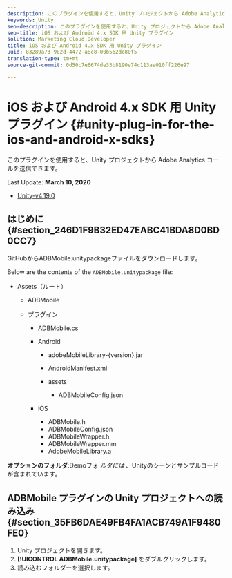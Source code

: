 ```yaml
---
description: このプラグインを使用すると、Unity プロジェクトから Adobe Analytics コールを送信できます。
keywords: Unity
seo-description: このプラグインを使用すると、Unity プロジェクトから Adobe Analytics コールを送信できます。
seo-title: iOS および Android 4.x SDK 用 Unity プラグイン
solution: Marketing Cloud,Developer
title: iOS および Android 4.x SDK 用 Unity プラグイン
uuid: 83289a73-982d-4472-a8c8-00b562dc80f5
translation-type: tm+mt
source-git-commit: 0d50c7e6674de33b8190e74c113ae010ff226e97

---
```



# iOS および Android 4.x SDK 用 Unity プラグイン {#unity-plug-in-for-the-ios-and-android-x-sdks}

このプラグインを使用すると、Unity プロジェクトから Adobe Analytics コールを送信できます。

Last Update: **March 10, 2020**
* [Unity-v4.19.0](https://github.com/Adobe-Marketing-Cloud/mobile-services/releases/tag/v4.19.0-Unity)

## はじめに {#section_246D1F9B32ED47EABC41BDA8D0BD0CC7}

GitHubからADBMobile.unitypackageファイルをダウンロードします。

Below are the contents of the `ADBMobile.unitypackage` file:

* Assets（ルート）

   * ADBMobile

   * プラグイン

      * ADBMobile.cs
      * Android

         * adobeMobileLibrary-{version}.jar
         * AndroidManifest.xml
         * assets

            * ADBMobileConfig.json
      * iOS

         * ADBMobile.h
         * ADBMobileConfig.json
         * ADBMobileWrapper.h
         * ADBMobileWrapper.mm
         * AdobeMobileLibrary.a


**オプションのフォルダ**:Demoフォ *ルダには* 、Unityのシーンとサンプルコードが含まれています。

## ADBMobile プラグインの Unity プロジェクトへの読み込み {#section_35FB6DAE49FB4FA1ACB749A1F9480FE0}

1. Unity プロジェクトを開きます。
1. **[!UICONTROL ADBMobile.unitypackage]** をダブルクリックします。
1. 読み込むフォルダーを選択します。
